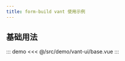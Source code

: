 ```yaml
---
title: form-build vant 使用示例
---
```


## 基础用法
::: demo
<<< @/src/demo/vant-ui/base.vue
:::
<!-- ## 基础用法 -->
<!-- <<< @/src/demo/ele-ui/base.vue -->

<!-- ## 表单布局用法 -->
<!-- <<< @/src/demo/ele-ui/layout.vue -->
